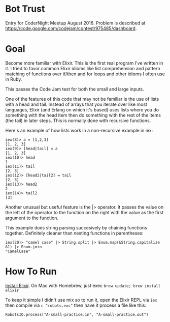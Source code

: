 Bot Trust
=========
Entry for CoderNight Meetup August 2016. Problem is described at https://code.google.com/codejam/contest/975485/dashboard.

Goal
====
Become more familiar with Elixir. This is the first real program I've written
in it. I tried to favor common Elixir idioms like list comprehension and
pattern matching of functions over if/then and for loops and other idioms I
often use in Ruby.

This passes the Code Jam test for both the small and large inputs.

One of the features of this code that may not be familiar is
the use of lists with a head and tail. Instead of arrays that you iterate over
like most languages, Elixir (and Erlang on which it's based) uses lists where
you do something with the head item then do something with the rest of the items
(the tail) in later steps. This is normally done with recursive functions.

Here's an example of how lists work in a non-recursive example in iex:

    iex(8)> a = [1,2,3]
    [1, 2, 3]
    iex(9)> [head|tail] = a
    [1, 2, 3]
    iex(10)> head
    1
    iex(11)> tail
    [2, 3]
    iex(12)> [head2|tail2] = tail
    [2, 3]
    iex(13)> head2
    2
    iex(14)> tail2
    [3]

Another unusual but useful feature is the |> operator. It passes the value on
the left of the operator to the function on the right with the value as the
first argument to the function.

This example does string parsing succesively by chaining functions together.
Definitely cleaner than nesting functions in parentheses:

    iex(20)> "camel case" |> String.split |> Enum.map(&String.capitalize &1) |> Enum.join
    "CamelCase"


How To Run
==========
[Install Elixir](http://elixir-lang.org/install.html). On Mac with Homebrew,
just exec `brew update; brew install elixir`

To keep it simple I didn't use mix so to run it, open the Elixir REPL via `iex`
then compile via `c "robots.exs"` then have it process a file like this:

`RobotsIO.process("A-small-practice.in", "A-small-practice.out")`
